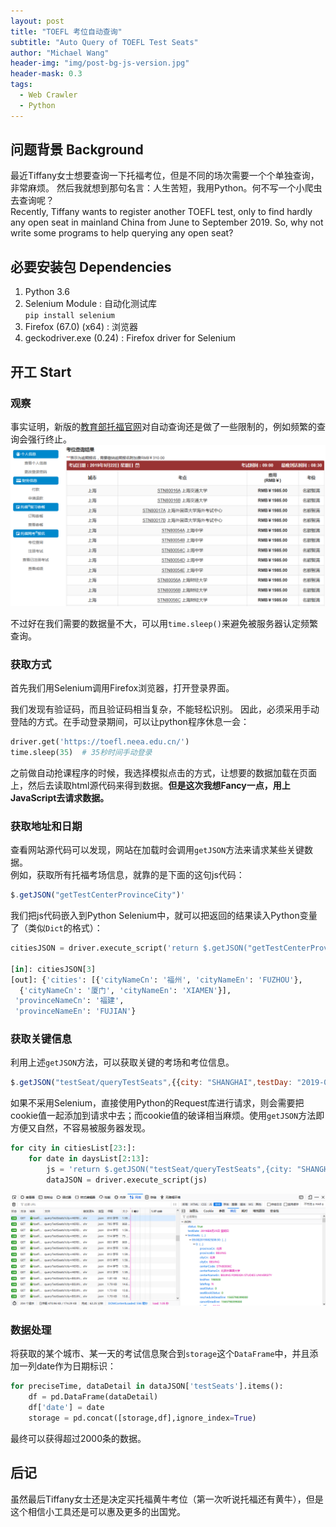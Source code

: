```yaml
---
layout: post
title: "TOEFL 考位自动查询"
subtitle: "Auto Query of TOEFL Test Seats"
author: "Michael Wang"
header-img: "img/post-bg-js-version.jpg"
header-mask: 0.3
tags:
  - Web Crawler
  - Python
---
```


## 问题背景 Background
最近Tiffany女士想要查询一下托福考位，但是不同的场次需要一个个单独查询，非常麻烦。
然后我就想到那句名言：人生苦短，我用Python。何不写一个小爬虫去查询呢？    
Recently, Tiffany wants to register another TOEFL test, only to find hardly any open seat in mainland China from June to September 2019. So, why not write some programs to help querying any open seat?

## 必要安装包 Dependencies
1. Python 3.6 
2. Selenium Module : 自动化测试库  
   ``pip install selenium``
3. Firefox (67.0) (x64) : 浏览器
4. geckodriver.exe (0.24) : Firefox driver for Selenium

## 开工 Start
### 观察
事实证明，新版的[教育部托福官网](https://toefl.neea.edu.cn/)对自动查询还是做了一些限制的，例如频繁的查询会强行终止。  
![托福新版报名界面](/img/in-post/toefl-page.png)

不过好在我们需要的数据量不大，可以用``time.sleep()``来避免被服务器认定频繁查询。

### 获取方式
首先我们用Selenium调用Firefox浏览器，打开登录界面。

我们发现有验证码，而且验证码相当复杂，不能轻松识别。
因此，必须采用手动登陆的方式。在手动登录期间，可以让python程序休息一会：
```py
driver.get('https://toefl.neea.edu.cn/')
time.sleep(35)  # 35秒时间手动登录
```

之前做自动抢课程序的时候，我选择模拟点击的方式，让想要的数据加载在页面上，然后去读取html源代码来得到数据。**但是这次我想Fancy一点，用上JavaScript去请求数据。**

### 获取地址和日期
查看网站源代码可以发现，网站在加载时会调用`getJSON`方法来请求某些关键数据。  
例如，获取所有托福考场信息，就靠的是下面的这句js代码：
```js
$.getJSON("getTestCenterProvinceCity")'
```
我们把js代码嵌入到Python Selenium中，就可以把返回的结果读入Python变量了（类似`Dict`的格式）：
```py
citiesJSON = driver.execute_script('return $.getJSON("getTestCenterProvinceCity")')

[in]: citiesJSON[3]
[out]: {'cities': [{'cityNameCn': '福州', 'cityNameEn': 'FUZHOU'},
  {'cityNameCn': '厦门', 'cityNameEn': 'XIAMEN'}],
 'provinceNameCn': '福建',
 'provinceNameEn': 'FUJIAN'}
```

### 获取关键信息
利用上述`getJSON`方法，可以获取关键的考场和考位信息。
```js
$.getJSON("testSeat/queryTestSeats",{{city: "SHANGHAI",testDay: "2019-09-22"}});
```
如果不采用Selenium，直接使用Python的Request库进行请求，则会需要把cookie值一起添加到请求中去；而cookie值的破译相当麻烦。使用`getJSON`方法即方便又自然，不容易被服务器发现。
```py
for city in citiesList[23:]:
    for date in daysList[2:13]:
        js = 'return $.getJSON("testSeat/queryTestSeats",{city: "SHANGHAI",testDay: "2019-09-22"});'
        dataJSON = driver.execute_script(js)
```

![成功发送GET请求，收到回报JSON数据](/img/in-post/toefl-request.png)

### 数据处理
将获取的某个城市、某一天的考试信息聚合到`storage`这个`DataFrame`中，并且添加一列date作为日期标识：
```py
for preciseTime, dataDetail in dataJSON['testSeats'].items():
    df = pd.DataFrame(dataDetail)
    df['date'] = date
    storage = pd.concat([storage,df],ignore_index=True)
```
最终可以获得超过2000条的数据。


## 后记
虽然最后Tiffany女士还是决定买托福黄牛考位（第一次听说托福还有黄牛），但是这个相信小工具还是可以惠及更多的出国党。  



